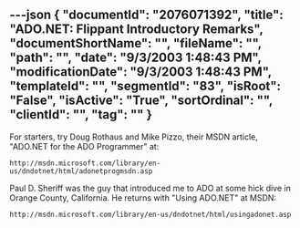 ---json
{
  "documentId": "2076071392",
  "title": "ADO.NET: Flippant Introductory Remarks",
  "documentShortName": "",
  "fileName": "",
  "path": "",
  "date": "9/3/2003 1:48:43 PM",
  "modificationDate": "9/3/2003 1:48:43 PM",
  "templateId": "",
  "segmentId": "83",
  "isRoot": "False",
  "isActive": "True",
  "sortOrdinal": "",
  "clientId": "",
  "tag": ""
}
---

For starters, try Doug Rothaus and Mike Pizzo, their MSDN article, &quot;ADO.NET for the ADO Programmer&quot; at:

    http://msdn.microsoft.com/library/en-us/dndotnet/html/adonetprogmsdn.asp

Paul D. Sheriff was the guy that introduced me to ADO at some hick dive in Orange County, California. He returns with &quot;Using ADO.NET&quot; at MSDN:

    http://msdn.microsoft.com/library/en-us/dndotnet/html/usingadonet.asp
